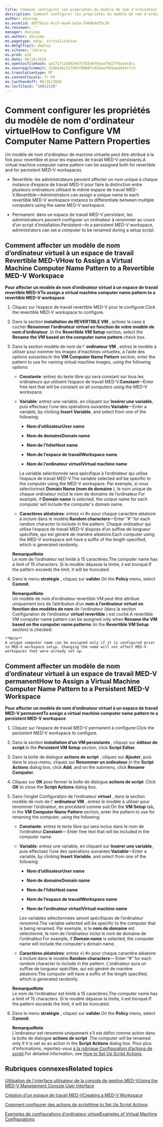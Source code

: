 ```yaml
---
title: Comment configurer les propriétés du modèle de nom d'ordinateur virtuel
description: Comment configurer les propriétés du modèle de nom d'ordinateur virtuel
author: dansimp
ms.assetid: ddf79ace-8cc3-4ee6-be5a-5940b4df5c36
ms.reviewer: ''
manager: dansimp
ms.author: dansimp
ms.pagetype: mdop, virtualization
ms.mktglfcycl: deploy
ms.sitesec: library
ms.prod: w10
ms.date: 06/16/2016
ms.openlocfilehash: aa171712b6624b73fb5e0756aaf56277baa4c8cc
ms.sourcegitcommit: 354664bc527d93f80687cd2eba70d1eea024c7c3
ms.translationtype: MT
ms.contentlocale: fr-FR
ms.lasthandoff: 06/26/2020
ms.locfileid: "10812138"
---
```

# <span data-ttu-id="24cf5-103">Comment configurer les propriétés du modèle de nom d'ordinateur virtuel</span><span class="sxs-lookup"><span data-stu-id="24cf5-103">How to Configure VM Computer Name Pattern Properties</span></span>


<span data-ttu-id="24cf5-104">Un modèle de nom d’ordinateur de machine virtuelle peut être attribué à la fois pour revertible et pour les espaces de travail MED-V persistants.</span><span class="sxs-lookup"><span data-stu-id="24cf5-104">A virtual machine computer name pattern can be assigned both for revertible and for persistent MED-V workspaces.</span></span>

-   <span data-ttu-id="24cf5-105">Revertible: les administrateurs peuvent affecter un nom unique à chaque instance d’espace de travail MED-V pour faire la distinction entre plusieurs ordinateurs utilisant le même espace de travail MED-V.</span><span class="sxs-lookup"><span data-stu-id="24cf5-105">Revertible—Administrators can assign a unique name to each revertible MED-V workspace instance to differentiate between multiple computers using the same MED-V workspace.</span></span>

-   <span data-ttu-id="24cf5-106">Permanent: dans un espace de travail MED-V persistant, les administrateurs peuvent configurer un ordinateur à renommer au cours d’un script d’installation.</span><span class="sxs-lookup"><span data-stu-id="24cf5-106">Persistent—In a persistent MED-V workspace, administrators can set a computer to be renamed during a setup script.</span></span>

## <span data-ttu-id="24cf5-107">Comment affecter un modèle de nom d’ordinateur virtuel à un espace de travail Revertible MED-V</span><span class="sxs-lookup"><span data-stu-id="24cf5-107">How to Assign a Virtual Machine Computer Name Pattern to a Revertible MED-V Workspace</span></span>


**<span data-ttu-id="24cf5-108">Pour affecter un modèle de nom d’ordinateur virtuel à un espace de travail revertible MED-V</span><span class="sxs-lookup"><span data-stu-id="24cf5-108">To assign a virtual machine computer name pattern to a revertible MED-V workspace</span></span>**

1.  <span data-ttu-id="24cf5-109">Cliquez sur l’espace de travail revertible MED-V pour le configurer.</span><span class="sxs-lookup"><span data-stu-id="24cf5-109">Click the revertible MED-V workspace to configure.</span></span>

2.  <span data-ttu-id="24cf5-110">Dans la section **installation de REVERTIBLE VM** , activez la case à cocher **Renommer l’ordinateur virtuel en fonction de votre modèle de nom d’ordinateur** .</span><span class="sxs-lookup"><span data-stu-id="24cf5-110">In the **Revertible VM Setup** section, select the **Rename the VM based on the computer name pattern** check box.</span></span>

3.  <span data-ttu-id="24cf5-111">Dans la section modèle de nom de l' **ordinateur VM** , entrez le modèle à utiliser pour nommer les images d’machines virtuelles, à l’aide des options suivantes:</span><span class="sxs-lookup"><span data-stu-id="24cf5-111">In the **VM Computer Name Pattern** section, enter the pattern to use for naming virtual machine images, using the following options:</span></span>

    -   <span data-ttu-id="24cf5-112">**Constante**: entrez du texte libre qui sera constant sur tous les ordinateurs qui utilisent l’espace de travail MED-V.</span><span class="sxs-lookup"><span data-stu-id="24cf5-112">**Constant**—Enter free text that will be constant on all computers using the MED-V workspace.</span></span>

    -   <span data-ttu-id="24cf5-113">**Variable**: entrez une variable, en cliquant sur **Insérer une variable**, puis effectuez l’une des opérations suivantes:</span><span class="sxs-lookup"><span data-stu-id="24cf5-113">**Variable**—Enter a variable, by clicking **Insert Variable**, and select from one of the following:</span></span>

        -   **<span data-ttu-id="24cf5-114">Nom d’utilisateur</span><span class="sxs-lookup"><span data-stu-id="24cf5-114">User name</span></span>**

        -   **<span data-ttu-id="24cf5-115">Nom de domaine</span><span class="sxs-lookup"><span data-stu-id="24cf5-115">Domain name</span></span>**

        -   **<span data-ttu-id="24cf5-116">Nom de l'hôte</span><span class="sxs-lookup"><span data-stu-id="24cf5-116">Host name</span></span>**

        -   **<span data-ttu-id="24cf5-117">Nom de l’espace de travail</span><span class="sxs-lookup"><span data-stu-id="24cf5-117">Workspace name</span></span>**

        -   **<span data-ttu-id="24cf5-118">Nom de l’ordinateur virtuel</span><span class="sxs-lookup"><span data-stu-id="24cf5-118">Virtual machine name</span></span>**

        <span data-ttu-id="24cf5-119">La variable sélectionnée sera spécifique à l’ordinateur qui utilise l’espace de travail MED-V.</span><span class="sxs-lookup"><span data-stu-id="24cf5-119">The variable selected will be specific to the computer using the MED-V workspace.</span></span> <span data-ttu-id="24cf5-120">Par exemple, si vous sélectionnez **Domain Name (nom de domaine** ), le nom unique de chaque ordinateur inclut le nom de domaine de l’ordinateur.</span><span class="sxs-lookup"><span data-stu-id="24cf5-120">For example, if **Domain name** is selected, the unique name for each computer will include the computer's domain name.</span></span>

    -   <span data-ttu-id="24cf5-121">**Caractères aléatoires**: entrez «\ #» pour chaque caractère aléatoire à inclure dans le modèle.</span><span class="sxs-lookup"><span data-stu-id="24cf5-121">**Random characters**—Enter “\#” for each random character to include in the pattern.</span></span> <span data-ttu-id="24cf5-122">Chaque ordinateur qui utilise l’espace de travail MED-V dispose d’un suffixe de longueur spécifiée, qui est généré de manière aléatoire.</span><span class="sxs-lookup"><span data-stu-id="24cf5-122">Each computer using the MED-V workspace will have a suffix of the length specified, which is generated randomly.</span></span>

    **<span data-ttu-id="24cf5-123">Remarque</span><span class="sxs-lookup"><span data-stu-id="24cf5-123">Note</span></span>**  
    <span data-ttu-id="24cf5-124">Le nom de l’ordinateur est limité à 15 caractères.</span><span class="sxs-lookup"><span data-stu-id="24cf5-124">The computer name has a limit of 15 characters.</span></span> <span data-ttu-id="24cf5-125">Si le modèle dépasse la limite, il est tronqué.</span><span class="sxs-lookup"><span data-stu-id="24cf5-125">If the pattern exceeds the limit, it will be truncated.</span></span>



4.  <span data-ttu-id="24cf5-126">Dans le menu **stratégie** , cliquez sur **valider**.</span><span class="sxs-lookup"><span data-stu-id="24cf5-126">On the **Policy** menu, select **Commit**.</span></span>

    **<span data-ttu-id="24cf5-127">Remarque</span><span class="sxs-lookup"><span data-stu-id="24cf5-127">Note</span></span>**  
    <span data-ttu-id="24cf5-128">Un modèle de nom d’ordinateur revertible VM peut être attribué uniquement lors de l’attribution d’un **nom à l’ordinateur virtuel en fonction des modèles de nom** de l’ordinateur (dans la section Configuration de l’ordinateur **virtuel revertible** ) est coché.</span><span class="sxs-lookup"><span data-stu-id="24cf5-128">A revertible VM computer name pattern can be assigned only when **Rename the VM based on the computer name patterns** (in the **Revertible VM Setup** section) is checked.</span></span>



~~~
**Note**  
A unique computer name can be assigned only if it is configured prior to MED-V workspace setup. Changing the name will not affect MED-V workspaces that were already set up.
~~~



## <span data-ttu-id="24cf5-129">Comment affecter un modèle de nom d’ordinateur virtuel à un espace de travail MED-V permanent</span><span class="sxs-lookup"><span data-stu-id="24cf5-129">How to Assign a Virtual Machine Computer Name Pattern to a Persistent MED-V Workspace</span></span>


**<span data-ttu-id="24cf5-130">Pour affecter un modèle de nom d’ordinateur virtuel à un espace de travail MED-V permanent</span><span class="sxs-lookup"><span data-stu-id="24cf5-130">To assign a virtual machine computer name pattern to a persistent MED-V workspace</span></span>**

1.  <span data-ttu-id="24cf5-131">Cliquez sur l’espace de travail MED-V permanent à configurer.</span><span class="sxs-lookup"><span data-stu-id="24cf5-131">Click the persistent MED-V workspace to configure.</span></span>

2.  <span data-ttu-id="24cf5-132">Dans la section **installation d’un VM persistante** , cliquez sur **éditeur de script**.</span><span class="sxs-lookup"><span data-stu-id="24cf5-132">In the **Persistent VM Setup** section, click **Script Editor**.</span></span>

3.  <span data-ttu-id="24cf5-133">Dans la boîte de dialogue **actions de script** , cliquez sur **Ajouter**, puis dans le sous-menu, cliquez sur **Renommer un ordinateur**.</span><span class="sxs-lookup"><span data-stu-id="24cf5-133">In the **Script Actions** dialog box, click **Add**, and on the submenu, click **Rename Computer**.</span></span>

4.  <span data-ttu-id="24cf5-134">Cliquez sur **OK** pour fermer la boîte de dialogue **actions de script** .</span><span class="sxs-lookup"><span data-stu-id="24cf5-134">Click **OK** to close the **Script Actions** dialog box.</span></span>

5.  <span data-ttu-id="24cf5-135">Dans l’onglet Configuration de l’ordinateur **virtuel** , dans la section modèle de nom de l' **ordinateur VM** , entrez le modèle à utiliser pour renommer l’ordinateur, en procédant comme suit:</span><span class="sxs-lookup"><span data-stu-id="24cf5-135">On the **VM Setup** tab, in the **VM Computer Name Pattern** section, enter the pattern to use for renaming the computer, using the following:</span></span>

    -   <span data-ttu-id="24cf5-136">**Constante**: entrez le texte libre qui sera inclus dans le nom de l’ordinateur.</span><span class="sxs-lookup"><span data-stu-id="24cf5-136">**Constant**— Enter free text that will be included in the computer name.</span></span>

    -   <span data-ttu-id="24cf5-137">**Variable**: entrez une variable, en cliquant sur **Insérer une variable**, puis effectuez l’une des opérations suivantes:</span><span class="sxs-lookup"><span data-stu-id="24cf5-137">**Variable**—Enter a variable, by clicking **Insert Variable**, and select from one of the following:</span></span>

        -   **<span data-ttu-id="24cf5-138">Nom d’utilisateur</span><span class="sxs-lookup"><span data-stu-id="24cf5-138">User name</span></span>**

        -   **<span data-ttu-id="24cf5-139">Nom de domaine</span><span class="sxs-lookup"><span data-stu-id="24cf5-139">Domain name</span></span>**

        -   **<span data-ttu-id="24cf5-140">Nom de l'hôte</span><span class="sxs-lookup"><span data-stu-id="24cf5-140">Host name</span></span>**

        -   **<span data-ttu-id="24cf5-141">Nom de l’espace de travail</span><span class="sxs-lookup"><span data-stu-id="24cf5-141">Workspace name</span></span>**

        -   **<span data-ttu-id="24cf5-142">Nom de l’ordinateur virtuel</span><span class="sxs-lookup"><span data-stu-id="24cf5-142">Virtual machine name</span></span>**

        <span data-ttu-id="24cf5-143">Les variables sélectionnées seront spécifiques de l’ordinateur renommé.</span><span class="sxs-lookup"><span data-stu-id="24cf5-143">The variable selected will be specific to the computer that is being renamed.</span></span> <span data-ttu-id="24cf5-144">Par exemple, si le **nom de domaine** est sélectionné, le nom de l’ordinateur inclut le nom de domaine de l’ordinateur.</span><span class="sxs-lookup"><span data-stu-id="24cf5-144">For example, if **Domain name** is selected, the computer name will include the computer's domain name.</span></span>

    -   <span data-ttu-id="24cf5-145">**Caractères aléatoires**: entrez «\ #» pour chaque caractère aléatoire à inclure dans le modèle.</span><span class="sxs-lookup"><span data-stu-id="24cf5-145">**Random characters**— Enter “\#” for each random character to include in the pattern.</span></span> <span data-ttu-id="24cf5-146">L’ordinateur aura un suffixe de longueur spécifiée, qui est généré de manière aléatoire.</span><span class="sxs-lookup"><span data-stu-id="24cf5-146">The computer will have a suffix of the length specified, which is generated randomly.</span></span>

    **<span data-ttu-id="24cf5-147">Remarque</span><span class="sxs-lookup"><span data-stu-id="24cf5-147">Note</span></span>**  
    <span data-ttu-id="24cf5-148">Le nom de l’ordinateur est limité à 15 caractères.</span><span class="sxs-lookup"><span data-stu-id="24cf5-148">The computer name has a limit of 15 characters.</span></span> <span data-ttu-id="24cf5-149">Si le modèle dépasse la limite, il est tronqué.</span><span class="sxs-lookup"><span data-stu-id="24cf5-149">If the pattern exceeds the limit, it will be truncated.</span></span>



6.  <span data-ttu-id="24cf5-150">Dans le menu **stratégie** , cliquez sur **valider**.</span><span class="sxs-lookup"><span data-stu-id="24cf5-150">On the **Policy** menu, select **Commit**.</span></span>

    **<span data-ttu-id="24cf5-151">Remarque</span><span class="sxs-lookup"><span data-stu-id="24cf5-151">Note</span></span>**  
    <span data-ttu-id="24cf5-152">L’ordinateur est renommé uniquement s’il est défini comme action dans la boîte de dialogue **actions de script** .</span><span class="sxs-lookup"><span data-stu-id="24cf5-152">The computer will be renamed only if it is set as an action in the **Script Actions** dialog box.</span></span> <span data-ttu-id="24cf5-153">Pour plus d’informations, reportez-vous [à la rubrique Configuration d’actions de script](how-to-set-up-script-actions.md).</span><span class="sxs-lookup"><span data-stu-id="24cf5-153">For detailed information, see [How to Set Up Script Actions](how-to-set-up-script-actions.md).</span></span>



## <span data-ttu-id="24cf5-154">Rubriques connexes</span><span class="sxs-lookup"><span data-stu-id="24cf5-154">Related topics</span></span>


[<span data-ttu-id="24cf5-155">Utilisation de l'interface utilisateur de la console de gestion MED-V</span><span class="sxs-lookup"><span data-stu-id="24cf5-155">Using the MED-V Management Console User Interface</span></span>](using-the-med-v-management-console-user-interface.md)

[<span data-ttu-id="24cf5-156">Création d'un espace de travail MED-V</span><span class="sxs-lookup"><span data-stu-id="24cf5-156">Creating a MED-V Workspace</span></span>](creating-a-med-v-workspacemedv-10-sp1.md)

[<span data-ttu-id="24cf5-157">Comment configurer des actions de script</span><span class="sxs-lookup"><span data-stu-id="24cf5-157">How to Set Up Script Actions</span></span>](how-to-set-up-script-actions.md)

[<span data-ttu-id="24cf5-158">Exemples de configurations d'ordinateur virtuel</span><span class="sxs-lookup"><span data-stu-id="24cf5-158">Examples of Virtual Machine Configurations</span></span>](examples-of-virtual-machine-configurationsv2.md)









